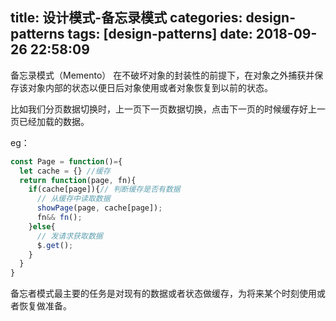 title: 设计模式-备忘录模式
categories: design-patterns
tags: [design-patterns]
date: 2018-09-26 22:58:09
---
备忘录模式（Memento）
在不破坏对象的封装性的前提下，在对象之外捕获并保存该对象内部的状态以便日后对象使用或者对象恢复到以前的状态。

比如我们分页数据切换时，上一页下一页数据切换，点击下一页的时候缓存好上一页已经加载的数据。

eg：
```javascript
const Page = function()={
  let cache = {} //缓存
  return function(page, fn){
    if(cache[page]){// 判断缓存是否有数据
      // 从缓存中读取数据
      showPage(page, cache[page]);
      fn&& fn();
    }else{
      // 发请求获取数据
      $.get();
    }
  }
}

```

备忘者模式最主要的任务是对现有的数据或者状态做缓存，为将来某个时刻使用或者恢复做准备。
